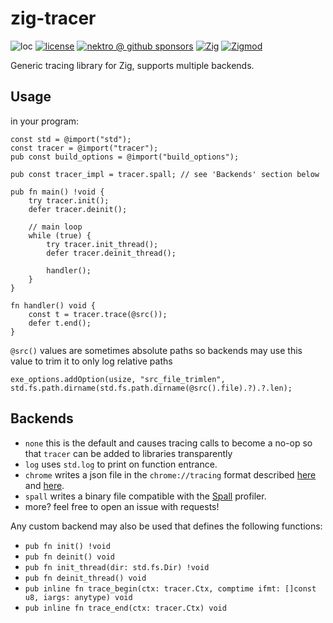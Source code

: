 # zig-tracer

![loc](https://sloc.xyz/github/nektro/zig-tracer)
[![license](https://img.shields.io/github/license/nektro/zig-tracer.svg)](https://github.com/nektro/zig-tracer/blob/master/LICENSE)
[![nektro @ github sponsors](https://img.shields.io/badge/sponsors-nektro-purple?logo=github)](https://github.com/sponsors/nektro)
[![Zig](https://img.shields.io/badge/Zig-0.14-f7a41d)](https://ziglang.org/)
[![Zigmod](https://img.shields.io/badge/Zigmod-latest-f7a41d)](https://github.com/nektro/zigmod)

Generic tracing library for Zig, supports multiple backends.

## Usage

in your program:

```zig
const std = @import("std");
const tracer = @import("tracer");
pub const build_options = @import("build_options");

pub const tracer_impl = tracer.spall; // see 'Backends' section below

pub fn main() !void {
    try tracer.init();
    defer tracer.deinit();

    // main loop
    while (true) {
        try tracer.init_thread();
        defer tracer.deinit_thread();

        handler();
    }
}

fn handler() void {
    const t = tracer.trace(@src());
    defer t.end();
}
```

`@src()` values are sometimes absolute paths so backends may use this value to trim it to only log relative paths

```zig
exe_options.addOption(usize, "src_file_trimlen", std.fs.path.dirname(std.fs.path.dirname(@src().file).?).?.len);
```

## Backends

- `none` this is the default and causes tracing calls to become a no-op so that `tracer` can be added to libraries transparently
- `log` uses `std.log` to print on function entrance.
- `chrome` writes a json file in the `chrome://tracing` format described [here](https://docs.google.com/document/d/1CvAClvFfyA5R-PhYUmn5OOQtYMH4h6I0nSsKchNAySU/preview) and [here](https://www.chromium.org/developers/how-tos/trace-event-profiling-tool/).
- `spall` writes a binary file compatible with the [Spall](https://gravitymoth.com/spall/) profiler.
- more? feel free to open an issue with requests!

Any custom backend may also be used that defines the following functions:

- `pub fn init() !void`
- `pub fn deinit() void`
- `pub fn init_thread(dir: std.fs.Dir) !void`
- `pub fn deinit_thread() void`
- `pub inline fn trace_begin(ctx: tracer.Ctx, comptime ifmt: []const u8, iargs: anytype) void`
- `pub inline fn trace_end(ctx: tracer.Ctx) void`
